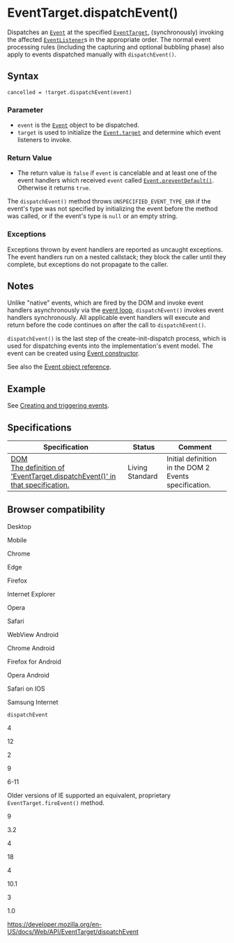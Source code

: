 # EventTarget.dispatchEvent()

Dispatches an [`Event`](../event) at the specified [`EventTarget`](../eventtarget), (synchronously) invoking the affected [`EventListener`](../eventlistener)s in the appropriate order. The normal event processing rules (including the capturing and optional bubbling phase) also apply to events dispatched manually with `dispatchEvent()`.

## Syntax

    cancelled = !target.dispatchEvent(event)

### Parameter

- `event` is the [`Event`](../event) object to be dispatched.
- `target` is used to initialize the [`Event.target`](../event/target) and determine which event listeners to invoke.

### Return Value

- The return value is `false` if `event` is cancelable and at least one of the event handlers which received `event` called [`Event.preventDefault()`](../event/preventdefault). Otherwise it returns `true`.

The `dispatchEvent()` method throws `UNSPECIFIED_EVENT_TYPE_ERR` if the event's type was not specified by initializing the event before the method was called, or if the event's type is `null` or an empty string.

### Exceptions

Exceptions thrown by event handlers are reported as uncaught exceptions. The event handlers run on a nested callstack; they block the caller until they complete, but exceptions do not propagate to the caller.

## Notes

Unlike "native" events, which are fired by the DOM and invoke event handlers asynchronously via the [event loop](https://developer.mozilla.org/en-US/docs/Web/JavaScript/EventLoop), `dispatchEvent()` invokes event handlers synchronously. All applicable event handlers will execute and return before the code continues on after the call to `dispatchEvent()`.

`dispatchEvent()` is the last step of the create-init-dispatch process, which is used for dispatching events into the implementation's event model. The event can be created using [Event constructor](../event/event).

See also the [Event object reference](../event).

## Example

See [Creating and triggering events](https://developer.mozilla.org/en-US/docs/Web/Events/Creating_and_triggering_events).

## Specifications

<table><thead><tr class="header"><th>Specification</th><th>Status</th><th>Comment</th></tr></thead><tbody><tr class="odd"><td><a href="https://dom.spec.whatwg.org/#dom-eventtarget-dispatchevent">DOM<br />
<span class="small">The definition of 'EventTarget.dispatchEvent()' in that specification.</span></a></td><td><span class="spec-living">Living Standard</span></td><td>Initial definition in the DOM 2 Events specification.</td></tr></tbody></table>

## Browser compatibility

Desktop

Mobile

Chrome

Edge

Firefox

Internet Explorer

Opera

Safari

WebView Android

Chrome Android

Firefox for Android

Opera Android

Safari on IOS

Samsung Internet

`dispatchEvent`

4

12

2

9

6-11

Older versions of IE supported an equivalent, proprietary `EventTarget.fireEvent()` method.

9

3.2

4

18

4

10.1

3

1.0

<a href="https://developer.mozilla.org/en-US/docs/Web/API/EventTarget/dispatchEvent" class="_attribution-link">https://developer.mozilla.org/en-US/docs/Web/API/EventTarget/dispatchEvent</a>
